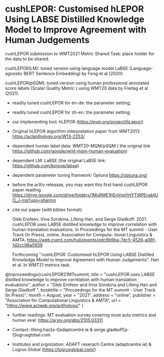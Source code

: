 # cushLEPOR: Customised hLEPOR Using LABSE Distilled Knowledge Model to Improve Agreement with Human Judgements
cushLEPOR submission to WMT2021 Metric Shared Task: place holder for the data to be shared.

cushLEPOR(LM): tuned version using language model LaBSE (Language-agnostic BERT Sentence Embedding) by Feng et al (2020).

cushLEPOR(pSQM): tuned version using human professional annotated score labels (Scalar Quality Metric ) using WMT20 data by Freitag et al (2021).

- readily tuned cushLEPOR for en-de: the parameter setting;
- readily tuned cushLEPOR for zh-en: the parameter setting;
- our implementing tool: hLEPOR (https://pypi.org/project/hLepor/)
- Original hLEPOR algorithm interpretation paper from WMT2013 https://aclanthology.org/W13-2253/ 
- dependent human label data: WMT20-MQM/pSQM ( the original link https://github.com/google/wmt-mqm-human-evaluation)
- dependent LM: LaBSE (the original LaBSE link: https://github.com/bojone/labse)
- dependent parameter tuning framwork: Optuna https://optuna.org/ 
- before the arXiv releasae, you may want this first hand cushLEPOR paper reading https://drive.google.com/drive/folders/1MuRME1hEnVppYrtYTjRPEnabtUO_J-mq?usp=sharing
- cite our paper (with bibtex format): 

    Gleb Erofeev, Irina Sorokina, Lifeng Han, and Serge Gladkoff. 2021. cushLEPOR uses LABSE distilled knowledge to improve correlation with
human translation evaluations. In Proceedings for the MT summit - User Track (In Press), online. Association for Computa- tional Linguistics & AMTA. https://web.cvent.com/hub/events/edc9b9ba-7dc5-4526-a06f-1d2cc96a5939 

    Forthcoming ''cushLEPOR: Customised hLEPOR Using LABSE Distilled Knowledge Model to Improve Agreement with Human Judgements".  Han et al. In WMT21 metrics task.

@inproceedings{cushLEPOR21MTsummit,
    title = "cushLEPOR uses LABSE distilled knowledge to improve correlation with human translation evaluations",
    author = "Gleb Erofeev and
        Irina Sorokina	and 
    Lifeng Han and
    Serge Gladkoff ",
    booktitle = "Proceedings for the MT summit - User Track (In Press)",
    month = August,
    year = "2021",
    address = "online",
    publisher = "Association for Computational Linguistics \& AMTA",
    url = "https://www.aclweb.org/anthology/"
}

- further readings: MT evaluation survey covering most auto metrics and human eval: https://arxiv.org/abs/2105.03311


- Contact: lifeng.han[a-t]adaptcentre.ie & serge.gladkoff[a-t]logrusglobal.com
- Institutes and orgnization: ADAPT reserach Centre (adaptcentre.ie) & Logrus Global (https://logrusglobal.com/)
